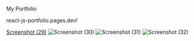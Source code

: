 My Portfolio 

react-js-portfolio.pages.dev!

[Screenshot (29)](https://user-images.githubusercontent.com/8805744/181791704-1b6db961-7562-4ffa-8e5c-3984a042587e.png)
![Screenshot (30)](https://user-images.githubusercontent.com/8805744/181791711-ba3d4092-6109-42e0-92ba-5d4d499f31a9.png)
![Screenshot (31)](https://user-images.githubusercontent.com/8805744/181791717-7d499aa0-a3ec-471e-ad32-250b66f41891.png)
![Screenshot (32)](https://user-images.githubusercontent.com/8805744/181791726-ee35ee16-a327-4ef3-8a2d-c2f40c38c1dd.png)
